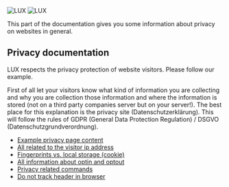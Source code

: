 ![LUX](../Images/logo_claim.svg#gh-light-mode-only "LUX")
![LUX](../Images/logo_claim_white.svg#gh-dark-mode-only "LUX")

This part of the documentation gives you some information about privacy on websites in general.

## Privacy documentation

LUX respects the privacy protection of website visitors. Please follow our example.

First of all let your visitors know what kind of information you are collecting and why you are collection those
information and where the information is stored (not on a third party companies server but on your server!).
The best place for this explanation is the privacy site (Datenschutzerklärung). This will follow the
rules of GDPR (General Data Protection Regulation) / DSGVO (Datenschutzgrundverordnung).

* [Example privacy page content](PrivacyPage.md)
* [All related to the visitor ip address](IpAddresses.md)
* [Fingerprints vs. local storage (cookie)](FingerprintsAndLocalStorage.md)
* [All information about optin and optout](OptInAndOptOut.md)
* [Privacy related commands](Commands.md)
* [Do not track header in browser](DoNotTrack.md)
